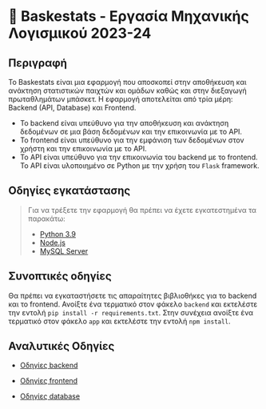# 🏀 Baskestats - Εργασία Μηχανικής Λογισμικού 2023-24
## Περιγραφή
Το Baskestats είναι μια εφαρμογή που αποσκοπεί στην αποθήκευση και ανάκτηση στατιστικών παιχτών και ομάδων καθώς και στην διεξαγωγή πρωταθλημάτων μπάσκετ. Η εφαρμογή αποτελείται από τρία μέρη: Backend (API, Database) και Frontend.
- Το backend είναι υπεύθυνο για την αποθήκευση και ανάκτηση δεδομένων σε μια βάση δεδομένων και την επικοινωνία με το API. 
- Το frontend είναι υπεύθυνο για την εμφάνιση των δεδομένων στον χρήστη και την επικοινωνία με το API. 
- Το API είναι υπεύθυνο για την επικοινωνία του backend με το frontend. Το API είναι υλοποιημένο σε Python με την χρήση του `Flask` framework. 

## Οδηγίες εγκατάστασης
> Για να τρέξετε την εφαρμογή θα πρέπει να έχετε εγκατεστημένα τα παρακάτω:
> - [Python 3.9](https://www.python.org/downloads/)
> - [Node.js](https://nodejs.org/en/download/)
> - [MySQL Server](https://dev.mysql.com/downloads/mysql/)

## Συνοπτικές οδηγίες
Θα πρέπει να εγκαταστήσετε τις απαραίτητες βιβλιοθήκες για το backend και το frontend. Ανοίξτε ένα τερματικό στον φάκελο `backend` και εκτελέστε την εντολή `pip install -r requirements.txt`. Στην συνέχεια ανοίξτε ένα τερματικό στον φάκελο `app` και εκτελέστε την εντολή `npm install`.
## Αναλυτικές Οδηγίες
* [Οδηγίες backend](backend/README.md)

* [Οδηγίες frontend](app/README.md)

* [Οδηγίες database](database/README.md)
